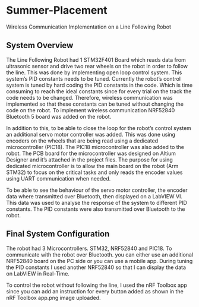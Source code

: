 # Summer-Placement
Wireless Communication Implementation on a Line Following Robot

## System Overview

The Line Following Robot had 1 STM32F401 Board which reads data from ultrasonic sensor and drive two rear wheels on the robot in order to follow the line. This was done by implementing open loop control system. This system’s PID constants needs to be tuned. Currently the robot’s control system is tuned by hard coding the PID constants in the code. Which is time consuming to reach the ideal constants since for every trial on the track the code needs to be changed. Therefore, wireless communication was implemented so that these constants can be tuned without changing the code on the robot. To implement wireless communication NRF52840 Bluetooth 5 board was added on the robot.

In addition to this, to be able to close the loop for the robot’s control system an additional servo motor controller was added. This was done using encoders on the wheels that are being read using a dedicated microcontroller (PIC18). The PIC18 microcontroller was also added to the robot. The PCB board for the microcontroller was designed on Altium Designer and it’s attached in the project files. The purpose for using dedicated microcontroller is to allow the main board on the robot (Arm STM32) to focus on the critical tasks and only reads the encoder values using UART communication when needed. 

To be able to see the behaviour of the servo motor controller, the encoder data where transmitted over Bluetooth, then displayed on a LabVIEW VI. This data was used to analyse the response of the system to different PID constants. The PID constants were also transmitted over Bluetooth to the robot. 

## Final System Configuration 

The robot had 3 Microcontrollers. STM32, NRF52840 and PIC18. To communicate with the robot over Bluetooth. you can either use an additional NRF52840 board on the PC side or you can use a mobile app. During tuning the PID constants I used another NRF52840 so that I can display the data on LabVIEW in Real-Time. 

To control the robot without following the line, I used the nRF Toolbox app since you can add an instruction for every button added as shown in the nRF Toolbox app.png image uploaded. 
